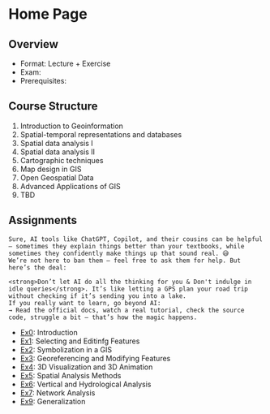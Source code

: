 # Home Page
## Overview
- Format: Lecture + Exercise
- Exam: 
- Prerequisites:


## Course Structure
1. Introduction to Geoinformation
2. Spatial-temporal representations and databases
3. Spatial data analysis I
4. Spatial data analysis II
5. Cartographic techniques
6. Map design in GIS
7. Open Geospatial Data
8. Advanced Applications of GIS
9. TBD



## Assignments
```{admonition} 🤖 A quick note on using AI
Sure, AI tools like ChatGPT, Copilot, and their cousins can be helpful — sometimes they explain things better than your textbooks, while sometimes they confidently make things up that sound real. 😅
We’re not here to ban them — feel free to ask them for help. But here’s the deal:

<strong>Don’t let AI do all the thinking for you & Don't indulge in idle queries</strong>. It’s like letting a GPS plan your road trip without checking if it’s sending you into a lake.
If you really want to learn, go beyond AI:
→ Read the official docs, watch a real tutorial, check the source code, struggle a bit — that’s how the magic happens.
```


- [Ex0](./ex0.md): Introduction
- [Ex1](./ex1.md): Selecting and Editinfg Features
- [Ex2](./ex2.md): Symbolization in a GIS
- [Ex3](./ex3.md): Georeferencing and Modifying Features
- [Ex4](./ex4.md): 3D Visualization and 3D Animation
- [Ex5](./ex5.md): Spatial Analysis Methods
- [Ex6](./ex6.md): Vertical and Hydrological Analysis
- [Ex7](./ex7.md): Network Analysis
- [Ex9](./ex9.md): Generalization